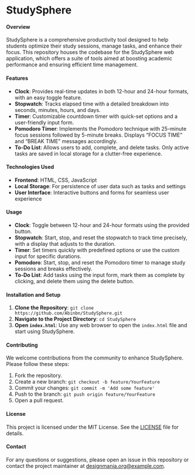 # StudySphere

#### **Overview**
StudySphere is a comprehensive productivity tool designed to help students optimize their study sessions, manage tasks, and enhance their focus. This repository houses the codebase for the StudySphere web application, which offers a suite of tools aimed at boosting academic performance and ensuring efficient time management.

#### **Features**
- **Clock**: Provides real-time updates in both 12-hour and 24-hour formats, with an easy toggle feature.
- **Stopwatch**: Tracks elapsed time with a detailed breakdown into seconds, minutes, hours, and days.
- **Timer**: Customizable countdown timer with quick-set options and a user-friendly input form.
- **Pomodoro Timer**: Implements the Pomodoro technique with 25-minute focus sessions followed by 5-minute breaks. Displays “FOCUS TIME” and “BREAK TIME” messages accordingly.
- **To-Do List**: Allows users to add, complete, and delete tasks. Only active tasks are saved in local storage for a clutter-free experience.

#### **Technologies Used**
- **Frontend**: HTML, CSS, JavaScript
- **Local Storage**: For persistence of user data such as tasks and settings
- **User Interface**: Interactive buttons and forms for seamless user experience

#### **Usage**
- **Clock**: Toggle between 12-hour and 24-hour formats using the provided button.
- **Stopwatch**: Start, stop, and reset the stopwatch to track time precisely, with a display that adjusts to the duration.
- **Timer**: Set timers quickly with predefined options or use the custom input for specific durations. 
- **Pomodoro**: Start, stop, and reset the Pomodoro timer to manage study sessions and breaks effectively.
- **To-Do List**: Add tasks using the input form, mark them as complete by clicking, and delete them using the delete button. 

#### **Installation and Setup**
1. **Clone the Repository**: `git clone https://github.com/Abinbn/StudySphere.git`
2. **Navigate to the Project Directory**: `cd StudySphere`
3. **Open `index.html`**: Use any web browser to open the `index.html` file and start using StudySphere.

#### **Contributing**
We welcome contributions from the community to enhance StudySphere. Please follow these steps:
1. Fork the repository.
2. Create a new branch: `git checkout -b feature/YourFeature`
3. Commit your changes: `git commit -m 'Add some feature'`
4. Push to the branch: `git push origin feature/YourFeature`
5. Open a pull request.

#### **License**
This project is licensed under the MIT License. See the [LICENSE](http://creativecommons.org/licenses/by/4.0/)  file for details.

#### **Contact**
For any questions or suggestions, please open an issue in this repository or contact the project maintainer at [designmania.org@example.com](mailto:designmania.org@example.com).
